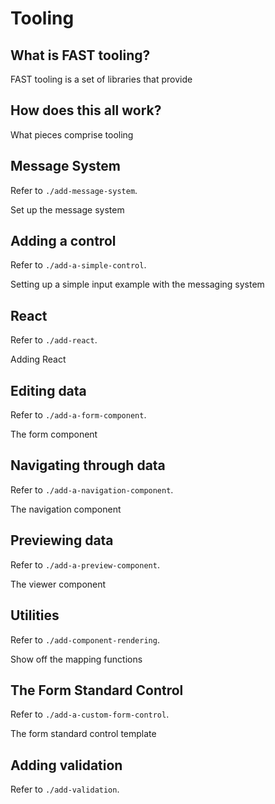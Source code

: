 # Tooling

## What is FAST tooling?

FAST tooling is a set of libraries that provide 

## How does this all work?

What pieces comprise tooling

## Message System

Refer to `./add-message-system`.

Set up the message system

## Adding a control

Refer to `./add-a-simple-control`.

Setting up a simple input example with the messaging system

## React

Refer to `./add-react`.

Adding React

## Editing data

Refer to `./add-a-form-component`.

The form component

## Navigating through data

Refer to `./add-a-navigation-component`.

The navigation component

## Previewing data

Refer to `./add-a-preview-component`.

The viewer component

## Utilities

Refer to `./add-component-rendering`.

Show off the mapping functions

## The Form Standard Control

Refer to `./add-a-custom-form-control`.

The form standard control template

## Adding validation

Refer to `./add-validation`.

